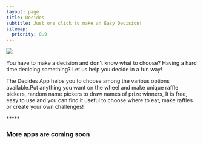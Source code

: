 ```yaml
---
layout: page
title: Decides
subtitle: Just one click to make an Easy Decision!
sitemap:
  priority: 0.9
---
```


<img src="{{ '/assets/img/decides.png' | prepend: site.baseurl }}" id="about-img">

<div id="describe-text">
<p>You have to make a decision and don't know what to choose? Having a hard time deciding something? Let us help you decide in a fun way!</p>
<p>The Decides App helps you to choose among the various options available.Put anything you want on the wheel and make unique raffle pickers, random name pickers to draw names of prize winners, It is free, easy to use and you can find it useful to choose where to eat, make raffles or create your own challenges!</p>	
<div class="about__divider">*****</div>	
<strong><h3> More apps are coming soon</h3></strong></div>	



